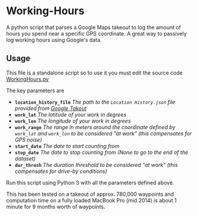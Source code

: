 # Working-Hours
A python script that parses a Google Maps takeout to log the amount of hours you spend near a specific GPS coordinate. A great way to passively log working hours using Google's data.

## Usage
This file is a standalone script so to use it you must edit the source code [WorkingHours.py](./WorkingHours.py)

The key parameters are

- **`location_history_file`** *The path to the `Location History.json` file provided from [Google Takout](https://takeout.google.com/u/0/settings/takeout)*
- **`work_lat`** *The latitude of your work in degrees*
- **`work_lon`** *The longitude of your work in degrees*
- **`work_range`** *The range in meters around the coordinate defined by `work_lat` and `work_lon` to be considered "at work" (this compensates for GPS noise)*
- **`start_date`** *The date to start counting from*
- **`stop_date`** *The date to stop counting from (None to go to the end of the dataset)*
- **`dur_thresh`** *The duration threshold to be considered "at work" (this compensates for drive-by conditions)*

Run this script using Python 3 with all the parameters defined above. 

This has been tested on a takeout of approx. 780,000 waypoints and computation time on a fully loaded MacBook Pro (mid 2014) is about 1 minute for 9 months worth of waypoints.
